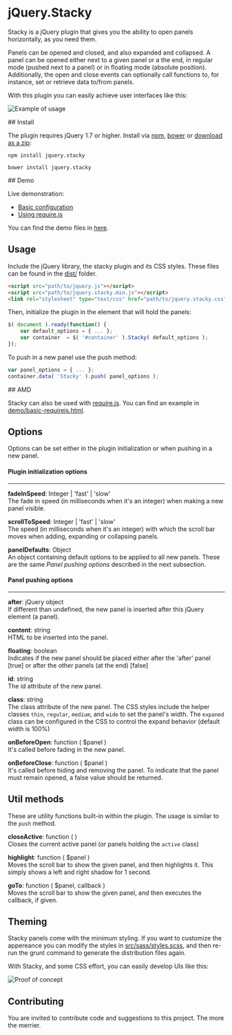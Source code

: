 # jQuery.Stacky
Stacky is a jQuery plugin that gives you the ability to open panels horizontally, as you need them. 

Panels can be opened and closed, and also expanded and collapsed. A panel can be opened either next to a given panel or a the end, in regular mode (pushed next to a panel) or in floating mode (absolute position). Additionally, the open and close events can optionally call functions to, for instance, set or retrieve data to/from panels.

With this plugin you can easily achieve user interfaces like this:

![Example of usage](http://g.recordit.co/70FTWtUheK.gif)

## Install

The plugin requires jQuery 1.7 or higher. Install via [npm](https://www.npmjs.com/package/jquery.stacky), [bower](https://github.com/jachinte/jquery.stacky/blob/master/bower.json) or [download as a zip](https://github.com/jachinte/jquery.stacky/archive/master.zip):

```
npm install jquery.stacky
```

```
bower install jquery.stacky
```

## Demo

Live demonstration:

- [Basic configuration](http://jachinte.github.io/jquery.stacky/basic.html)
- [Using require.js](http://jachinte.github.io/jquery.stacky/basic-requirejs.html)

You can find the demo files in [here](demo/).

## Usage

Include the jQuery library, the stacky plugin and its CSS styles. These files can be found in the [dist/](dist/) folder.
```html
<script src="path/to/jquery.js"></script>
<script src="path/to/jquery.stacky.min.js"></script>
<link rel="stylesheet" type="text/css" href="path/to/jquery.stacky.css" />
```

Then, initialize the plugin in the element that will hold the panels:

```javascript
$( document ).ready(function() {
    var default_options = { ... };
    var container  = $( '#container' ).Stacky( default_options );
});
```

To push in a new panel use the push method:

```javascript
var panel_options = { ... };
container.data( 'Stacky' ).push( panel_options );
```

## AMD

Stacky can also be used with [require.js](http://requirejs.org/). You can find an example in [demo/basic-requirejs.html](demo/basic-requirejs.html).

## Options

Options can be set either in the plugin initialization or when pushing in a new panel.

#### Plugin initialization options
---

__fadeInSpeed__: Integer | 'fast' | 'slow'  
The fade in speed (in milliseconds when it's an integer) when making a new panel visible.

__scrollToSpeed__: Integer | 'fast' | 'slow'  
The speed (in milliseconds when it's an integer) with which the scroll bar moves when adding, expanding or collapsing panels.

__panelDefaults__: Object  
An object containing default options to be applied to all new panels. These are the same *Panel pushing options* described in the next subsection.

#### Panel pushing options
---

__after__: jQuery object    
If different than undefined, the new panel is inserted after this jQuery element (a panel).

__content__: string    
HTML to be inserted into the panel.

__floating__: boolean  
Indicates if the new panel should be placed either after the 'after' panel [true] or after the other panels (at the end) [false]

__id__: string    
The id attribute of the new panel.

__class__: string    
The class attribute of the new panel. The CSS styles include the helper classes `thin`, `regular`, `medium`, and `wide` to set the panel's width. The `expaned` class can be configured in the CSS to control the expand behavior (default width is 100%)

__onBeforeOpen__: function ( $panel )    
It's called before fading in the new panel.

__onBeforeClose__: function ( $panel )    
It's called before hiding and removing the panel. To indicate that the panel must remain opened, a false value should be returned.

## Util methods

These are utility functions built-in within the plugin. The usage is similar to the `push` method.

__closeActive__: function (  )    
Closes the current active panel (or panels holding the `active` class)

__highlight__: function ( $panel )    
Moves the scroll bar to show the given panel, and then highlights it. This simply shows a left and right shadow for 1 second.

__goTo__: function ( $panel, callback )    
Moves the scroll bar to show the given panel, and then executes the callback, if given.

## Theming

Stacky panels come with the minimum styling. If you want to customize the appereance you can modify the styles in [src/sass/styles.scss](src/sass/styles.scss), and then re-run the grunt command to generate the distribution files again.

With Stacky, and some CSS effort, you can easily develop UIs like this:

![Proof of concept](https://lh5.googleusercontent.com/-IbzrKK6aGVk/VSoIl_cjqrI/AAAAAAAALnY/j0UK7r9n18s/w1374-h691-no/dribbble.png)

## Contributing

You are invited to contribute code and suggestions to this project. The more the merrier.
